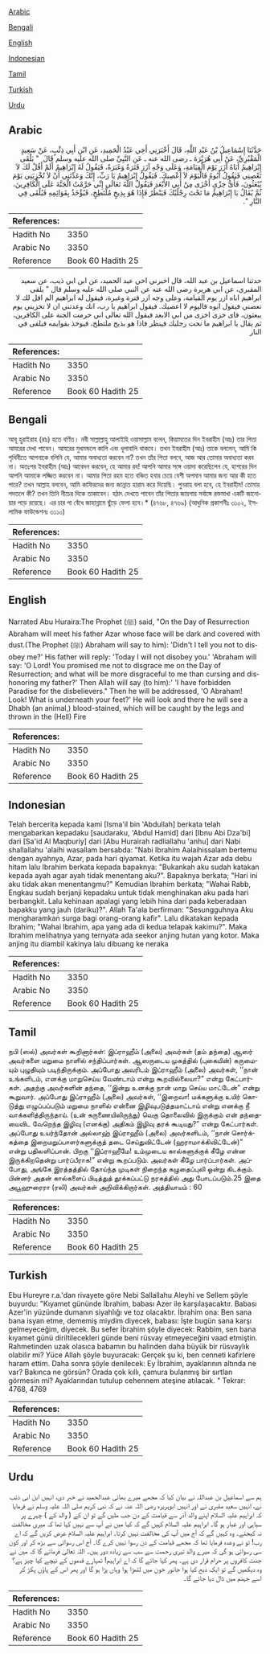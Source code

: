 [Arabic](#arabic)

[Bengali](#bengali)

[English](#english)

[Indonesian](#indonesian)

[Tamil](#tamil)

[Turkish](#turkish)

[Urdu](#urdu)

## Arabic


<div dir="rtl" lang="ar" style={{fontSize:'larger',backgroundColor:'#f8f9fa',padding:20}}>
حَدَّثَنَا إِسْمَاعِيلُ بْنُ عَبْدِ اللَّهِ، قَالَ أَخْبَرَنِي أَخِي عَبْدُ الْحَمِيدِ، عَنِ ابْنِ أَبِي ذِئْبٍ، عَنْ سَعِيدٍ الْمَقْبُرِيِّ، عَنْ أَبِي هُرَيْرَةَ ـ رضى الله عنه ـ عَنِ النَّبِيِّ صلى الله عليه وسلم قَالَ ‏ "‏ يَلْقَى إِبْرَاهِيمُ أَبَاهُ آزَرَ يَوْمَ الْقِيَامَةِ، وَعَلَى وَجْهِ آزَرَ قَتَرَةٌ وَغَبَرَةٌ، فَيَقُولُ لَهُ إِبْرَاهِيمُ أَلَمْ أَقُلْ لَكَ لاَ تَعْصِنِي فَيَقُولُ أَبُوهُ فَالْيَوْمَ لاَ أَعْصِيكَ‏.‏ فَيَقُولُ إِبْرَاهِيمُ يَا رَبِّ، إِنَّكَ وَعَدْتَنِي أَنْ لاَ تُخْزِيَنِي يَوْمَ يُبْعَثُونَ، فَأَىُّ خِزْىٍ أَخْزَى مِنْ أَبِي الأَبْعَدِ فَيَقُولُ اللَّهُ تَعَالَى إِنِّي حَرَّمْتُ الْجَنَّةَ عَلَى الْكَافِرِينَ، ثُمَّ يُقَالُ يَا إِبْرَاهِيمُ مَا تَحْتَ رِجْلَيْكَ فَيَنْظُرُ فَإِذَا هُوَ بِذِيخٍ مُلْتَطِخٍ، فَيُؤْخَذُ بِقَوَائِمِهِ فَيُلْقَى فِي النَّارِ ‏"‏‏.‏
</div>
<div style={{backgroundColor:'#f8f9fa',padding:20, marginBottom: 10}}><table> <thead> <tr> <th>References:</th> <th></th> </tr> </thead> <tbody><tr><td>Hadith No</td><td>3350</td></tr><tr><td>Arabic No</td><td>3350</td></tr><tr><td>Reference</td><td>Book 60 Hadith 25</td></tr></tbody></table></div>


<div dir="rtl" lang="ar" style={{fontSize:'larger',backgroundColor:'#f8f9fa',padding:20}}>
حدثنا اسماعيل بن عبد الله، قال اخبرني اخي عبد الحميد، عن ابن ابي ذيب، عن سعيد المقبري، عن ابي هريرة رضى الله عنه عن النبي صلى الله عليه وسلم قال " يلقى ابراهيم اباه ازر يوم القيامة، وعلى وجه ازر قترة وغبرة، فيقول له ابراهيم الم اقل لك لا تعصني فيقول ابوه فاليوم لا اعصيك. فيقول ابراهيم يا رب، انك وعدتني ان لا تخزيني يوم يبعثون، فاى خزى اخزى من ابي الابعد فيقول الله تعالى اني حرمت الجنة على الكافرين، ثم يقال يا ابراهيم ما تحت رجليك فينظر فاذا هو بذيخ ملتطخ، فيوخذ بقوايمه فيلقى في النار
</div>
<div style={{backgroundColor:'#f8f9fa',padding:20, marginBottom: 10}}><table> <thead> <tr> <th>References:</th> <th></th> </tr> </thead> <tbody><tr><td>Hadith No</td><td>3350</td></tr><tr><td>Arabic No</td><td>3350</td></tr><tr><td>Reference</td><td>Book 60 Hadith 25</td></tr></tbody></table></div>

## Bengali


<div dir="ltr" lang="bn" style={{fontSize:'larger',backgroundColor:'#f8f9fa',padding:20}}>
আবূ হুরাইরাহ (রাঃ) হতে বর্ণিত। নবী সাল্লাল্লাহু আলাইহি ওয়াসাল্লাম বলেন, কিয়ামতের দিন ইবরাহীম (আঃ) তার পিতা আযরের দেখা পাবেন। আযরের মুখমন্ডলে কালি এবং ধূলাবালি থাকবে। তখন ইবরাহীম (আঃ) তাকে বললেন, আমি কি পৃথিবীতে আপনাকে বলিনি যে, আমার অবাধ্যতা করবেন না? তখন তাঁর পিতা বলবে, আজ আর তোমার অবাধ্যতা করব না। অতঃপর ইবরাহীম (আঃ) আবেদন করবেন, হে আমার রব! আপনি আমার সঙ্গে ওয়াদা করেছিলেন যে, হাশরের দিন আপনি আমাকে লজ্জিত করবেন না। আমার পিতা রহম হতে বঞ্চিত হবার চেয়ে বেশী অপমান আমার জন্য আর কী হতে পারে? তখন আল্লাহ বলবেন, আমি কাফিরদের জন্য জান্নাত হারাম করে দিয়েছি। পুনরায় বলা হবে, হে ইবরাহীম! তোমার পদতলে কী? তখন তিনি নীচের দিকে তাকাবেন। হঠাৎ দেখতে পাবেন তাঁর পিতার জায়গায় সর্বাঙ্গে রক্তমাখা একটি জানোয়ার পড়ে রয়েছে। এর চার পা বেঁধে জাহান্নামে ছুঁড়ে ফেলা হবে।* (৪৭৬৮, ৪৭৬৯) (আধুনিক প্রকাশনীঃ ৩১০২, ইসলামিক ফাউন্ডেশনঃ ৩১১০)
</div>
<div style={{backgroundColor:'#f8f9fa',padding:20, marginBottom: 10}}><table> <thead> <tr> <th>References:</th> <th></th> </tr> </thead> <tbody><tr><td>Hadith No</td><td>3350</td></tr><tr><td>Arabic No</td><td>3350</td></tr><tr><td>Reference</td><td>Book 60 Hadith 25</td></tr></tbody></table></div>

## English


<div dir="ltr" lang="en" style={{fontSize:'larger',backgroundColor:'#f8f9fa',padding:20}}>
Narrated Abu Huraira:The Prophet (ﷺ) said, "On the Day of Resurrection Abraham will meet his father Azar whose face will be dark and covered with dust.(The Prophet (ﷺ) Abraham will say to him): 'Didn't I tell you not to disobey me?' His father will reply: 'Today I will not disobey you.' 'Abraham will say: 'O Lord! You promised me not to disgrace me on the Day of Resurrection; and what will be more disgraceful to me than cursing and dishonoring my father?' Then Allah will say (to him):' 'I have forbidden Paradise for the disbelievers." Then he will be addressed, 'O Abraham! Look! What is underneath your feet?' He will look and there he will see a Dhabh (an animal,) blood-stained, which will be caught by the legs and thrown in the (Hell) Fire
</div>
<div style={{backgroundColor:'#f8f9fa',padding:20, marginBottom: 10}}><table> <thead> <tr> <th>References:</th> <th></th> </tr> </thead> <tbody><tr><td>Hadith No</td><td>3350</td></tr><tr><td>Arabic No</td><td>3350</td></tr><tr><td>Reference</td><td>Book 60 Hadith 25</td></tr></tbody></table></div>

## Indonesian


<div dir="ltr" lang="id" style={{fontSize:'larger',backgroundColor:'#f8f9fa',padding:20}}>
Telah bercerita kepada kami [Isma'il bin 'Abdullah] berkata telah mengabarkan kepadaku [saudaraku, 'Abdul Hamid] dari [Ibnu Abi Dza'bi] dari [Sa'id Al Maqburiy] dari [Abu Hurairah radliallahu 'anhu] dari Nabi shallallahu 'alaihi wasallam bersabda: "Nabi Ibrahim Aalaihissalam bertemu dengan ayahnya, Azar, pada hari qiyamat. Ketika itu wajah Azar ada debu hitam lalu Ibrahim berkata kepada bapaknya: "Bukankah aku sudah katakan kepada ayah agar ayah tidak menentang aku?". Bapaknya berkata; "Hari ini aku tidak akan menentangmu?" Kemudian Ibrahim berkata; "Wahai Rabb, Engkau sudah berjanji kepadaku untuk tidak menghinakan aku pada hari berbangkit. Lalu kehinaan apalagi yang lebih hina dari pada keberadaan bapakku yang jauh (dariku)?". Allah Ta'ala berfirman: "Sesungguhnya Aku mengharamkan surga bagi orang-orang kafir". Lalu dikatakan kepada Ibrahim; "Wahai Ibrahim, apa yang ada di kedua telapak kakimu?". Maka Ibrahim melihatnya yang ternyata ada seekor anjing hutan yang kotor. Maka anjing itu diambil kakinya lalu dibuang ke neraka
</div>
<div style={{backgroundColor:'#f8f9fa',padding:20, marginBottom: 10}}><table> <thead> <tr> <th>References:</th> <th></th> </tr> </thead> <tbody><tr><td>Hadith No</td><td>3350</td></tr><tr><td>Arabic No</td><td>3350</td></tr><tr><td>Reference</td><td>Book 60 Hadith 25</td></tr></tbody></table></div>

## Tamil


<div dir="ltr" lang="ta" style={{fontSize:'larger',backgroundColor:'#f8f9fa',padding:20}}>
நபி (ஸல்) அவர்கள் கூறினார்கள்: இப்ராஹீம் (அலை) அவர்கள் (தம் தந்தை) ஆஸர் அவர்களை மறுமை நாளில் சந்திப்பார்கள். ஆஸருடைய முகத்தில் (புகையின்) கருமையும் புழுதியும் படிந்திருக்கும். அப்போது அவரிடம் இப்ராஹீம் (அலை) அவர்கள், ‘‘நான் உங்களிடம், எனக்கு மாறுசெய்ய வேண்டாம் என்று கூறவில்லையா?” என்று கேட்பார்கள். அதற்கு அவர்களின் தந்தை, ‘‘இன்று உனக்கு நான் மாறு செய்ய மாட்டேன்” என்று கூறுவார். அப்போது இப்ராஹீம் (அலை) அவர்கள், ‘‘இறைவா! மக்களுக்கு உயிர் கொடுத்து எழுப்பப்படும் மறுமை நாளில் என்னை இழிவுபடுத்தமாட்டாய் என்று எனக்கு நீ வாக்களித்திருந்தாய். (உன் கருணையிலிருந்து) வெகு தொலைவில் இருக்கும் என் தந்தையைவிட வேறெந்த இழிவு (எனக்கு) அதிகம் இழிவு தரக் கூடியது?” என்று கேட்பார்கள். அப்போது உயர்ந்தோன் அல்லாஹ் இப்ராஹீம் (அலை) அவர்களிடம், ‘‘நான் சொர்க்கத்தை இறைமறுப்பாளர்களுக்குத் தடை செய்துவிட்டேன் (ஹராமாக்கிவிட்டேன்)” என்று பதிலளிப்பான். பிறகு ‘‘இப்ராஹீமே! உம்முடைய கால்களுக்குக் கீழே என்ன இருக்கிறதென்று பார்ப்பீராக!” என்று கூறப்படும். அவர்கள் கீழே பார்ப்பார்கள். அப்போது, அங்கே இரத்தத்தில் தோய்ந்த முடிகள் நிறைந்த கழுதைப்புலி ஒன்று கிடக்கும். பின்னர் அதன் கால்களைப் பிடித்துத் தூக்கப்பட்டு நரகத்தில் அது போடப்படும்.25 இதை அபூஹுரைரா (ரலி) அவர்கள் அறிவிக்கிறார்கள். அத்தியாயம் : 60
</div>
<div style={{backgroundColor:'#f8f9fa',padding:20, marginBottom: 10}}><table> <thead> <tr> <th>References:</th> <th></th> </tr> </thead> <tbody><tr><td>Hadith No</td><td>3350</td></tr><tr><td>Arabic No</td><td>3350</td></tr><tr><td>Reference</td><td>Book 60 Hadith 25</td></tr></tbody></table></div>

## Turkish


<div dir="ltr" lang="tr" style={{fontSize:'larger',backgroundColor:'#f8f9fa',padding:20}}>
Ebu Hureyre r.a.'dan rivayete göre Nebi Sallallahu Aleyhi ve Sellem şöyle buyurdu: "Kıyamet gününde İbrahim, babası Azer ile karşılaşacaktır. Babası Azer'in yüzünde dumanın siyahlığı ve toz olacaktır. İbrahim ona: Ben sana bana isyan etme, dememiş miydim diyecek, babası: İşte bugün sana karşı gelmeyeceğim, diyecek. Bu sefer İbrahim şöyle diyecek: Rabbim, sen bana kıyamet günü diriltilecekleri günde beni rüsvay etmeyeceğini vaad etmiştin. Rahmetinden uzak olasıca babamın bu halinden daha büyük bir rüsvaylık olabilir mi? Yüce Allah şöyle buyuracak: Gerçek şu ki, ben cenneti kafirlere haram ettim. Daha sonra şöyle denilecek: Ey İbrahim, ayaklarının altında ne var? Bakınca ne görsün? Orada çok kıllı, çamura bulanmış bir sırtlan görmesin mi? Ayaklarından tutulup cehennem ateşine atılacak. " Tekrar: 4768, 4769
</div>
<div style={{backgroundColor:'#f8f9fa',padding:20, marginBottom: 10}}><table> <thead> <tr> <th>References:</th> <th></th> </tr> </thead> <tbody><tr><td>Hadith No</td><td>3350</td></tr><tr><td>Arabic No</td><td>3350</td></tr><tr><td>Reference</td><td>Book 60 Hadith 25</td></tr></tbody></table></div>

## Urdu


<div dir="rtl" lang="ur" style={{fontSize:'larger',backgroundColor:'#f8f9fa',padding:20}}>
ہم سے اسماعیل بن عبداللہ نے بیان کیا کہ مجھے میرے بھائی عبدالحمید نے خبر دی، انہیں ابن ابی ذئب نے، انہیں سعید مقبری نے اور انہیں ابوہریرہ رضی اللہ عنہ نے کہ نبی کریم صلی اللہ علیہ وسلم نے فرمایا کہ ابراہیم علیہ السلام اپنے والد آذر سے قیامت کے دن جب ملیں گے تو ان کے ( والد کے ) چہرے پر سیاہی اور غبار ہو گا۔ ابراہیم علیہ السلام کہیں گے کہ کیا میں نے آپ سے نہیں کہا تھا کہ میری مخالفت نہ کیجئے۔ وہ کہیں گے کہ آج میں آپ کی مخالفت نہیں کرتا۔ ابراہیم علیہ السلام عرض کریں گے کہ اے رب! تو نے وعدہ فرمایا تھا کہ مجھے قیامت کے دن رسوا نہیں کرے گا۔ آج اس رسوائی سے بڑھ کر اور کون سی رسوائی ہو گی کہ میرے والد تیری رحمت سے سب سے زیادہ دور ہیں۔ اللہ تعالیٰ فرمائے گا کہ میں نے جنت کافروں پر حرام قرار دی ہے۔ پھر کہا جائے گا کہ اے ابراہیم! تمہارے قدموں کے نیچے کیا چیز ہے؟ وہ دیکھیں گے تو ایک ذبح کیا ہوا جانور خون میں لتھڑا ہوا وہاں پڑا ہو گا اور پھر اس کے پاؤں پکڑ کر اسے جہنم میں ڈال دیا جائے گا۔
</div>
<div style={{backgroundColor:'#f8f9fa',padding:20, marginBottom: 10}}><table> <thead> <tr> <th>References:</th> <th></th> </tr> </thead> <tbody><tr><td>Hadith No</td><td>3350</td></tr><tr><td>Arabic No</td><td>3350</td></tr><tr><td>Reference</td><td>Book 60 Hadith 25</td></tr></tbody></table></div>